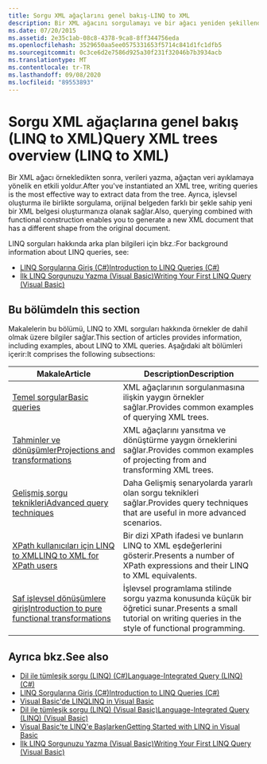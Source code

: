 ```yaml
---
title: Sorgu XML ağaçlarını genel bakış-LINQ to XML
description: Bir XML ağacını sorgulamayı ve bir ağacı yeniden şekillendirmek için sorgulama ve işlevsel oluşturmayı birleştirmeyi öğrenin.
ms.date: 07/20/2015
ms.assetid: 2e35c1ab-08c8-4378-9ca8-8ff344756eda
ms.openlocfilehash: 3529650aa5ee0575331653f5714c841d1fc1dfb5
ms.sourcegitcommit: 0c3ce6d2e7586d925a30f231f32046b7b3934acb
ms.translationtype: MT
ms.contentlocale: tr-TR
ms.lasthandoff: 09/08/2020
ms.locfileid: "89553893"
---
```

# <a name="query-xml-trees-overview-linq-to-xml"></a><span data-ttu-id="4cf27-103">Sorgu XML ağaçlarına genel bakış (LINQ to XML)</span><span class="sxs-lookup"><span data-stu-id="4cf27-103">Query XML trees overview (LINQ to XML)</span></span>

<span data-ttu-id="4cf27-104">Bir XML ağacı örnekledikten sonra, verileri yazma, ağaçtan veri ayıklamaya yönelik en etkili yoldur.</span><span class="sxs-lookup"><span data-stu-id="4cf27-104">After you've instantiated an XML tree, writing queries is the most effective way to extract data from the tree.</span></span> <span data-ttu-id="4cf27-105">Ayrıca, işlevsel oluşturma ile birlikte sorgulama, orijinal belgeden farklı bir şekle sahip yeni bir XML belgesi oluşturmanıza olanak sağlar.</span><span class="sxs-lookup"><span data-stu-id="4cf27-105">Also, querying combined with functional construction enables you to generate a new XML document that has a different shape from the original document.</span></span>

<span data-ttu-id="4cf27-106">LINQ sorguları hakkında arka plan bilgileri için bkz.:</span><span class="sxs-lookup"><span data-stu-id="4cf27-106">For background information about LINQ queries, see:</span></span>

- [<span data-ttu-id="4cf27-107">LINQ Sorgularına Giriş (C#)</span><span class="sxs-lookup"><span data-stu-id="4cf27-107">Introduction to LINQ Queries (C#)</span></span>](../../csharp/programming-guide/concepts/linq/introduction-to-linq-queries.md)
- [<span data-ttu-id="4cf27-108">İlk LINQ Sorgunuzu Yazma (Visual Basic)</span><span class="sxs-lookup"><span data-stu-id="4cf27-108">Writing Your First LINQ Query (Visual Basic)</span></span>](../../visual-basic/programming-guide/concepts/linq/writing-your-first-linq-query.md)

## <a name="in-this-section"></a><span data-ttu-id="4cf27-109">Bu bölümde</span><span class="sxs-lookup"><span data-stu-id="4cf27-109">In this section</span></span>

<span data-ttu-id="4cf27-110">Makalelerin bu bölümü, LINQ to XML sorguları hakkında örnekler de dahil olmak üzere bilgiler sağlar.</span><span class="sxs-lookup"><span data-stu-id="4cf27-110">This section of articles provides information, including examples, about LINQ to XML queries.</span></span> <span data-ttu-id="4cf27-111">Aşağıdaki alt bölümleri içerir:</span><span class="sxs-lookup"><span data-stu-id="4cf27-111">It comprises the following subsections:</span></span>

|<span data-ttu-id="4cf27-112">Makale</span><span class="sxs-lookup"><span data-stu-id="4cf27-112">Article</span></span>|<span data-ttu-id="4cf27-113">Description</span><span class="sxs-lookup"><span data-stu-id="4cf27-113">Description</span></span>|
|-----------|-----------------|
|[<span data-ttu-id="4cf27-114">Temel sorgular</span><span class="sxs-lookup"><span data-stu-id="4cf27-114">Basic queries</span></span>](find-element-specific-attribute.md)|<span data-ttu-id="4cf27-115">XML ağaçlarının sorgulanmasına ilişkin yaygın örnekler sağlar.</span><span class="sxs-lookup"><span data-stu-id="4cf27-115">Provides common examples of querying XML trees.</span></span>|
|[<span data-ttu-id="4cf27-116">Tahminler ve dönüşümler</span><span class="sxs-lookup"><span data-stu-id="4cf27-116">Projections and transformations</span></span>](work-dictionaries-linq-xml.md)|<span data-ttu-id="4cf27-117">XML ağaçlarını yansıtma ve dönüştürme yaygın örneklerini sağlar.</span><span class="sxs-lookup"><span data-stu-id="4cf27-117">Provides common examples of projecting from and transforming XML trees.</span></span>|
|[<span data-ttu-id="4cf27-118">Gelişmiş sorgu teknikleri</span><span class="sxs-lookup"><span data-stu-id="4cf27-118">Advanced query techniques</span></span>](join-two-collections.md)|<span data-ttu-id="4cf27-119">Daha Gelişmiş senaryolarda yararlı olan sorgu teknikleri sağlar.</span><span class="sxs-lookup"><span data-stu-id="4cf27-119">Provides query techniques that are useful in more advanced scenarios.</span></span>|
|[<span data-ttu-id="4cf27-120">XPath kullanıcıları için LINQ to XML</span><span class="sxs-lookup"><span data-stu-id="4cf27-120">LINQ to XML for XPath users</span></span>](comparison-xpath-linq-xml.md)|<span data-ttu-id="4cf27-121">Bir dizi XPath ifadesi ve bunların LINQ to XML eşdeğerlerini gösterir.</span><span class="sxs-lookup"><span data-stu-id="4cf27-121">Presents a number of XPath expressions and their LINQ to XML equivalents.</span></span>|
|[<span data-ttu-id="4cf27-122">Saf işlevsel dönüşümlere giriş</span><span class="sxs-lookup"><span data-stu-id="4cf27-122">Introduction to pure functional transformations</span></span>](introduction-pure-functional-transformations.md)|<span data-ttu-id="4cf27-123">İşlevsel programlama stilinde sorgu yazma konusunda küçük bir öğretici sunar.</span><span class="sxs-lookup"><span data-stu-id="4cf27-123">Presents a small tutorial on writing queries in the style of functional programming.</span></span>|

## <a name="see-also"></a><span data-ttu-id="4cf27-124">Ayrıca bkz.</span><span class="sxs-lookup"><span data-stu-id="4cf27-124">See also</span></span>

- [<span data-ttu-id="4cf27-125">Dil ile tümleşik sorgu (LINQ) (C#)</span><span class="sxs-lookup"><span data-stu-id="4cf27-125">Language-Integrated Query (LINQ) (C#)</span></span>](../../csharp/programming-guide/concepts/linq/index.md)
- [<span data-ttu-id="4cf27-126">LINQ Sorgularına Giriş (C#)</span><span class="sxs-lookup"><span data-stu-id="4cf27-126">Introduction to LINQ Queries (C#)</span></span>](../../csharp/programming-guide/concepts/linq/introduction-to-linq-queries.md)
- [<span data-ttu-id="4cf27-127">Visual Basic'de LINQ</span><span class="sxs-lookup"><span data-stu-id="4cf27-127">LINQ in Visual Basic</span></span>](../../visual-basic/programming-guide/language-features/linq/index.md)
- [<span data-ttu-id="4cf27-128">Dil ile tümleşik sorgu (LINQ) (Visual Basic)</span><span class="sxs-lookup"><span data-stu-id="4cf27-128">Language-Integrated Query (LINQ) (Visual Basic)</span></span>](../../visual-basic/programming-guide/concepts/linq/index.md)
- [<span data-ttu-id="4cf27-129">Visual Basic'te LINQ'e Başlarken</span><span class="sxs-lookup"><span data-stu-id="4cf27-129">Getting Started with LINQ in Visual Basic</span></span>](../../visual-basic/programming-guide/concepts/linq/getting-started-with-linq.md)
- [<span data-ttu-id="4cf27-130">İlk LINQ Sorgunuzu Yazma (Visual Basic)</span><span class="sxs-lookup"><span data-stu-id="4cf27-130">Writing Your First LINQ Query (Visual Basic)</span></span>](../../visual-basic/programming-guide/concepts/linq/writing-your-first-linq-query.md)
